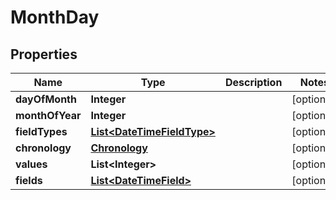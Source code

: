 
# MonthDay

## Properties
Name | Type | Description | Notes
------------ | ------------- | ------------- | -------------
**dayOfMonth** | **Integer** |  |  [optional]
**monthOfYear** | **Integer** |  |  [optional]
**fieldTypes** | [**List&lt;DateTimeFieldType&gt;**](DateTimeFieldType.md) |  |  [optional]
**chronology** | [**Chronology**](Chronology.md) |  |  [optional]
**values** | **List&lt;Integer&gt;** |  |  [optional]
**fields** | [**List&lt;DateTimeField&gt;**](DateTimeField.md) |  |  [optional]



